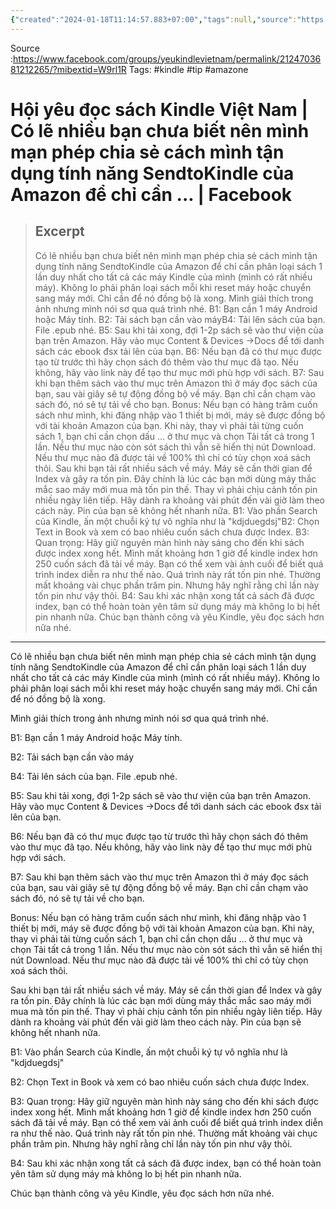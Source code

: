 ```yaml
---
{"created":"2024-01-18T11:14:57.883+07:00","tags":null,"source":"https://www.facebook.com/groups/yeukindlevietnam/permalink/2124703681212265/?mibextid=W9rl1R","author":null,"dg-publish":true,"permalink":"/People/Hội yêu đọc sách Kindle Việt Nam  Có lẽ nhiều bạn chưa biết nên mình mạn phép chia sẻ cách mình tận dụng tính năng SendtoKindle của Amazon để chỉ cần ...  Facebook (1)/","dgPassFrontmatter":true,"noteIcon":"2","updated":"2024-01-18T11:17:39.000+07:00"}
---
```


Source :https://www.facebook.com/groups/yeukindlevietnam/permalink/2124703681212265/?mibextid=W9rl1R
Tags: #kindle #tip  #amazone 


# Hội yêu đọc sách Kindle Việt Nam | Có lẽ nhiều bạn chưa biết nên mình mạn phép chia sẻ cách mình tận dụng tính năng SendtoKindle của Amazon để chỉ cần ... | Facebook

> ## Excerpt
> Có lẽ nhiều bạn chưa biết nên mình mạn phép chia sẻ cách mình tận dụng tính năng SendtoKindle của Amazon để chỉ cần phân loại sách 1 lần duy nhất cho tất cả các máy Kindle của mình (mình có rất nhiều máy). Không lo phải phân loại sách mỗi khi reset máy hoặc chuyển sang máy mới. Chỉ cần để nó đồng bộ là xong. Mình giải thích trong ảnh nhưng mình nói sơ qua quá trình nhé. B1: Bạn cần 1 máy Android hoặc Máy tính. B2: Tải sách bạn cần vào máyB4: Tải lên sách của bạn. File .epub nhé. B5: Sau khi tải xong, đợi 1-2p sách sẽ vào thư viện của bạn trên Amazon. Hãy vào mục Content & Devices →Docs để tới danh sách các ebook đsx tải lên của bạn. B6: Nếu bạn đã có thư mục được tạo từ trước thì hãy chọn sách đó thêm vào thư mục đã tạo. Nếu không, hãy vào link này để tạo thư mục mới phù hợp với sách. B7: Sau khi bạn thêm sách vào thư mục trên Amazon thì ở máy đọc sách của bạn, sau vài giây sẽ tự động đồng bộ về máy. Bạn chỉ cần chạm vào sách đó, nó sẽ tự tải về cho bạn. Bonus: Nếu bạn có hàng trăm cuốn sách như mình, khi đăng nhập vào 1 thiết bị mới, máy sẽ được đồng bộ với tài khoản Amazon của bạn. Khi này, thay vì phải tải từng cuốn sách 1, bạn chỉ cần chọn dấu ... ở thư mục và chọn Tải tất cả trong 1 lần. Nếu thư mục nào còn sót sách thì vẫn sẽ hiển thị nút Download. Nếu thư mục nào đã được tải về 100% thì chỉ có tùy chọn xoá sách thôi. Sau khi bạn tải rất nhiều sách về máy. Máy sẽ cần thời gian để Index và gây ra tốn pin. Đây chính là lúc các bạn mới dùng máy thắc mắc sao máy mới mua mà tốn pin thế. Thay vì phải chịu cảnh tốn pin nhiều ngày liên tiếp. Hãy dành ra khoảng vài phút đến vài giờ làm theo cách này. Pin của bạn sẽ không hết nhanh nữa. B1: Vào phần Search của Kindle, ấn một chuỗi ký tự vô nghĩa như là "kdjduegdsj"B2: Chọn Text in Book và xem có bao nhiêu cuốn sách chưa được Index. B3: Quan trọng: Hãy giữ nguyên màn hình này sáng cho đến khi sách được index xong hết. Mình mất khoảng hơn 1 giờ để kindle index hơn 250 cuốn sách đã tải về máy. Bạn có thể xem vài ảnh cuối để biết quá trình index diễn ra như thế nào. Quá trình này rất tốn pin nhé. Thường mất khoảng vài chục phần trăm pin. Nhưng hãy nghĩ rằng chỉ lần này tốn pin như vậy thôi. B4: Sau khi xác nhận xong tất cả sách đã được index, bạn có thể hoàn toàn yên tâm sử dụng máy mà không lo bị hết pin nhanh nữa. Chúc bạn thành công và yêu Kindle, yêu đọc sách hơn nữa nhé.

---
Có lẽ nhiều bạn chưa biết nên mình mạn phép chia sẻ cách mình tận dụng tính năng SendtoKindle của Amazon để chỉ cần phân loại sách 1 lần duy nhất cho tất cả các máy Kindle của mình (mình có rất nhiều máy). Không lo phải phân loại sách mỗi khi reset máy hoặc chuyển sang máy mới. Chỉ cần để nó đồng bộ là xong.

Mình giải thích trong ảnh nhưng mình nói sơ qua quá trình nhé.

B1: Bạn cần 1 máy Android hoặc Máy tính.

B2: Tải sách bạn cần vào máy

B4: Tải lên sách của bạn. File .epub nhé.

B5: Sau khi tải xong, đợi 1-2p sách sẽ vào thư viện của bạn trên Amazon. Hãy vào mục Content & Devices →Docs để tới danh sách các ebook đsx tải lên của bạn.

B6: Nếu bạn đã có thư mục được tạo từ trước thì hãy chọn sách đó thêm vào thư mục đã tạo. Nếu không, hãy vào link này để tạo thư mục mới phù hợp với sách.

B7: Sau khi bạn thêm sách vào thư mục trên Amazon thì ở máy đọc sách của bạn, sau vài giây sẽ tự động đồng bộ về máy. Bạn chỉ cần chạm vào sách đó, nó sẽ tự tải về cho bạn.

Bonus: Nếu bạn có hàng trăm cuốn sách như mình, khi đăng nhập vào 1 thiết bị mới, máy sẽ được đồng bộ với tài khoản Amazon của bạn. Khi này, thay vì phải tải từng cuốn sách 1, bạn chỉ cần chọn dấu ... ở thư mục và chọn Tải tất cả trong 1 lần. Nếu thư mục nào còn sót sách thì vẫn sẽ hiển thị nút Download. Nếu thư mục nào đã được tải về 100% thì chỉ có tùy chọn xoá sách thôi.

Sau khi bạn tải rất nhiều sách về máy. Máy sẽ cần thời gian để Index và gây ra tốn pin. Đây chính là lúc các bạn mới dùng máy thắc mắc sao máy mới mua mà tốn pin thế. Thay vì phải chịu cảnh tốn pin nhiều ngày liên tiếp. Hãy dành ra khoảng vài phút đến vài giờ làm theo cách này. Pin của bạn sẽ không hết nhanh nữa.

B1: Vào phần Search của Kindle, ấn một chuỗi ký tự vô nghĩa như là "kdjduegdsj"

B2: Chọn Text in Book và xem có bao nhiêu cuốn sách chưa được Index.

B3: Quan trọng: Hãy giữ nguyên màn hình này sáng cho đến khi sách được index xong hết. Mình mất khoảng hơn 1 giờ để kindle index hơn 250 cuốn sách đã tải về máy. Bạn có thể xem vài ảnh cuối để biết quá trình index diễn ra như thế nào. Quá trình này rất tốn pin nhé. Thường mất khoảng vài chục phần trăm pin. Nhưng hãy nghĩ rằng chỉ lần này tốn pin như vậy thôi.

B4: Sau khi xác nhận xong tất cả sách đã được index, bạn có thể hoàn toàn yên tâm sử dụng máy mà không lo bị hết pin nhanh nữa.

Chúc bạn thành công và yêu Kindle, yêu đọc sách hơn nữa nhé.
